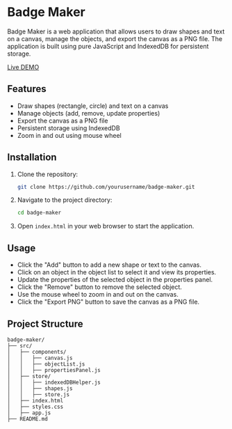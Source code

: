 # Badge Maker

Badge Maker is a web application that allows users to draw shapes and text on a canvas, manage the objects, and export the canvas as a PNG file. The application is built using pure JavaScript and IndexedDB for persistent storage.

[Live DEMO](https://mikhail-angelov.github.io/badge-maker/src/)

## Features

- Draw shapes (rectangle, circle) and text on a canvas
- Manage objects (add, remove, update properties)
- Export the canvas as a PNG file
- Persistent storage using IndexedDB
- Zoom in and out using mouse wheel

## Installation

1. Clone the repository:

    ```sh
    git clone https://github.com/yourusername/badge-maker.git
    ```

2. Navigate to the project directory:

    ```sh
    cd badge-maker
    ```

3. Open `index.html` in your web browser to start the application.

## Usage

- Click the "Add" button to add a new shape or text to the canvas.
- Click on an object in the object list to select it and view its properties.
- Update the properties of the selected object in the properties panel.
- Click the "Remove" button to remove the selected object.
- Use the mouse wheel to zoom in and out on the canvas.
- Click the "Export PNG" button to save the canvas as a PNG file.

## Project Structure

```plaintext
badge-maker/
├── src/
│   ├── components/
│   │   ├── canvas.js
│   │   ├── objectList.js
│   │   ├── propertiesPanel.js
│   ├── store/
│   │   ├── indexedDBHelper.js
│   │   ├── shapes.js
│   │   ├── store.js
│   ├── index.html
│   ├── styles.css
│   ├── app.js
├── README.md